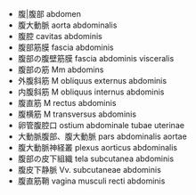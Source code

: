 - 腹|腹部 abdomen
- 腹大動脈 aorta abdominalis
- 腹腔 cavitas abdominis
- 腹部筋膜 fascia abdominis
- 腹部の腹壁筋膜 fascia abdominis visceralis
- 腹部の筋 Mm abdomins
- 外腹斜筋 M obliquus externus abdominis
- 内腹斜筋 M obliquus internus abdominis
- 腹直筋 M rectus abdominis
- 腹横筋 M transversus abdominis
- 卵管腹腔口 ostium abdominale tubae uterinae
- 大動脈腹部、腹大動脈 pars abdominalis aortae
- 腹大動脈神経叢 plexus aorticus abdominalis
- 腹部の皮下組織 tela subcutanea abdominis
- 腹皮下静脈 Vv. subcutaneae abdominis
- 腹直筋鞘 vagina musculi recti abdominis
